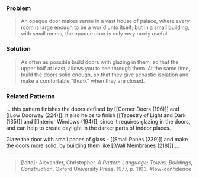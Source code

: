 ### Problem
>An opaque door makes sense in a vast house of palace, where every room is large enough to be a world unto itself; but in a small building, with small rooms, the opaque door is only very rarely useful.

### Solution
>As often as possible build doors with glazing in them, so that the upper half at least, allows you to see through them. At the same time, build the doors solid enough, so that they give acoustic isolation and make a comfortable “thunk” when they are closed.

### Related Patterns
... this pattern finishes the doors defined by [[Corner Doors (196)]] and [[Low Doorway (224)]]. It also helps to finish [[Tapestry of Light and Dark (135)]] and [[Interior Windows (194)]], since it requires glazing in the doors, and can help to create daylight in the darker parts of indoor places.

Glaze the door with small panes of glass - [[Small Panes (239)]] and make the doors more solid, by building them like [[Wall Membranes (218)]] ...

---
> [!cite]- Alexander, Christopher. _A Pattern Language: Towns, Buildings, Construction_. Oxford University Press, 1977, p. 1103.
> #low-confidence 